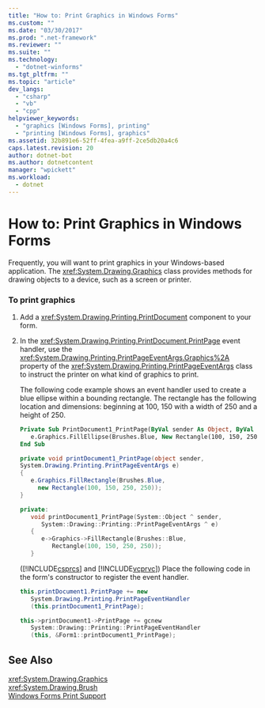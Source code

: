 ```yaml
---
title: "How to: Print Graphics in Windows Forms"
ms.custom: ""
ms.date: "03/30/2017"
ms.prod: ".net-framework"
ms.reviewer: ""
ms.suite: ""
ms.technology: 
  - "dotnet-winforms"
ms.tgt_pltfrm: ""
ms.topic: "article"
dev_langs: 
  - "csharp"
  - "vb"
  - "cpp"
helpviewer_keywords: 
  - "graphics [Windows Forms], printing"
  - "printing [Windows Forms], graphics"
ms.assetid: 32b891e6-52ff-4fea-a9ff-2ce5db20a4c6
caps.latest.revision: 20
author: dotnet-bot
ms.author: dotnetcontent
manager: "wpickett"
ms.workload: 
  - dotnet
---
```

# How to: Print Graphics in Windows Forms
Frequently, you will want to print graphics in your Windows-based application. The <xref:System.Drawing.Graphics> class provides methods for drawing objects to a device, such as a screen or printer.  
  
### To print graphics  
  
1.  Add a <xref:System.Drawing.Printing.PrintDocument> component to your form.  
  
2.  In the <xref:System.Drawing.Printing.PrintDocument.PrintPage> event handler, use the <xref:System.Drawing.Printing.PrintPageEventArgs.Graphics%2A> property of the <xref:System.Drawing.Printing.PrintPageEventArgs> class to instruct the printer on what kind of graphics to print.  
  
     The following code example shows an event handler used to create a blue ellipse within a bounding rectangle. The rectangle has the following location and dimensions: beginning at 100, 150 with a width of 250 and a height of 250.  
  
    ```vb  
    Private Sub PrintDocument1_PrintPage(ByVal sender As Object, ByVal e As System.Drawing.Printing.PrintPageEventArgs) Handles PrintDocument1.PrintPage  
       e.Graphics.FillEllipse(Brushes.Blue, New Rectangle(100, 150, 250, 250))  
    End Sub  
    ```  
  
    ```csharp  
    private void printDocument1_PrintPage(object sender,   
    System.Drawing.Printing.PrintPageEventArgs e)  
    {  
       e.Graphics.FillRectangle(Brushes.Blue,   
         new Rectangle(100, 150, 250, 250));  
    }  
    ```  
  
    ```cpp  
    private:  
       void printDocument1_PrintPage(System::Object ^ sender,  
          System::Drawing::Printing::PrintPageEventArgs ^ e)  
       {  
          e->Graphics->FillRectangle(Brushes::Blue,  
             Rectangle(100, 150, 250, 250));  
       }  
    ```  
  
     ([!INCLUDE[csprcs](../../../../includes/csprcs-md.md)] and [!INCLUDE[vcprvc](../../../../includes/vcprvc-md.md)]) Place the following code in the form's constructor to register the event handler.  
  
    ```csharp  
    this.printDocument1.PrintPage += new  
       System.Drawing.Printing.PrintPageEventHandler  
       (this.printDocument1_PrintPage);  
    ```  
  
    ```cpp  
    this->printDocument1->PrintPage += gcnew  
       System::Drawing::Printing::PrintPageEventHandler  
       (this, &Form1::printDocument1_PrintPage);  
    ```  
  
## See Also  
 <xref:System.Drawing.Graphics>  
 <xref:System.Drawing.Brush>  
 [Windows Forms Print Support](../../../../docs/framework/winforms/advanced/windows-forms-print-support.md)

